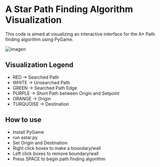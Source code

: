 # A Star Path Finding Algorithm Visualization
This code is aimed at visualizing an interactive interface for the A* Path finding algorithm using PyGame. 

![imagen](https://i.imgur.com/H058gUx.jpg)

## Visualization Legend
* RED -> Searched Path
* WHITE -> Unsearched Path
* GREEN -> Searched Path Edge 
* PURPLE -> Short Path between Origin and Setpoint
* ORANGE -> Origin
* TURQUOISE -> Destination

## How to use
* Install PyGame 
* run astar.py
* Set Origin and Destination
* Right click boxes to make a boundary/wall
* Left click boxes to remove boundary/wall
* Press SPACE to begin path finding algorithm